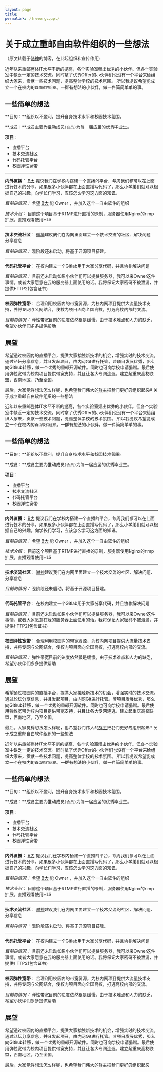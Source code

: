 ```yaml
---
layout: page
title: 
permalink: /freeorgcqupt/
---
```

# 关于成立重邮自由软件组织的一些想法   
（原文转载于[陆神](https://ilulu.xyz/)的博客，在此起组织和宣传作用)   
   
近年以来重邮整体IT水平不断的提高，各个实验室频出优秀的小伙伴。但各个实验室中缺乏一定的技术交流。同时拿了优秀Offer的小伙伴们也没有一个平台来给组织大家来，贡献一些技术问题，提高整体学校的技术氛围。 所以我提议希望能成立一个在校内的`自由软件组织`。一群有想法的小伙伴，做一件简简单单的事。

<!--more-->

## 一些简单的想法
**目的：**组织以不盈利，提升自身技术水平和校园技术氛围。

**成员：**成员主要为推动成员`(会员)`为每一届应届的优秀毕业生。

**项目**：

-  直播平台
-  技术交流社区
-  代码托管平台
-  校园弹性宽带

-------

**内外直播：** [B大](http://ios.dog/) 提议我们在学校内搭建一个直播的平台，每周我们都可以在上面进行技术的分享。如果很多小伙伴都在上面直播写代码了，那么小学弟们就可以根据自己的兴趣，向学长们学习，应该怎么学习这方面的知识。

*目前的情况：* 希望 [B大](http://ios.dog/) 能 Owner ，并加入这个一自由软件的组织

*技术介绍：* 目前这个项目基于RTMP进行直播的录制，服务器使用Nginx的rtmp扩展，直播观看使用HLS

--------------

**技术交流社区：** [谢神](http://coderxie.duapp.com)建议我们在内网里面建立一个技术交流的社区，解决问题、分享信息

*目前的情况：* 现阶段还未启动，将基于开源项目搭建。

----------------

**代码托管平台：** 在校内建立一个Gitlab用于大家分享代码，并且协作解决问题

*目前的情况：* 目前还未启动如果小伙伴们可以提供服务器，我可以来Owner这件事情，或者大家愿意在我的服务器上面使用的话。我将保证大家密码不被泄漏，并提供HTTP2(包含证书)

-------------

**校园弹性宽带：** 合理利用校园内的带宽资源，为校内网项目提供大流量技术支持，并将专网与公网结合，使校内项目面向全国高校，打通高校内部的交流。

*目前的情况：* 弹性带宽目前的进度依然很是缓慢，由于技术难点和人力的缺乏，希望小伙伴们多多提供帮助

## 展望
希望通过校园内的直播平台，提供大家接触新技术的机会，增强实时的技术交流。通过论坛分享信息，并且发起项目，由内网Git进行托管。若项目发展优秀，那么向Github转移，做一个优秀的重邮开源软件。同时也可向学校申请捐赠。最后使用弹性宽带为校内项目提供带宽支持，并且让各大专网连通。建立起重庆高校联盟，西南地区，乃至全国。

最后，大家觉得想法怎么样呢，也希望我们伟大的[群主](http://jucsinyu.com/)把我们更好的组织起来# 关于成立重邮自由软件组织的一些想法

近年以来重邮整体IT水平不断的提高，各个实验室频出优秀的小伙伴。但各个实验室中缺乏一定的技术交流。同时拿了优秀Offer的小伙伴们也没有一个平台来给组织大家来，贡献一些技术问题，提高整体学校的技术氛围。 所以我提议希望能成立一个在校内的`自由软件组织`。一群有想法的小伙伴，做一件简简单单的事。

<!--more-->

## 一些简单的想法
**目的：**组织以不盈利，提升自身技术水平和校园技术氛围。

**成员：**成员主要为推动成员`(会员)`为每一届应届的优秀毕业生。

**项目**：

-  直播平台
-  技术交流社区
-  代码托管平台
-  校园弹性宽带

-------

**内外直播：** [B大](http://ios.dog/) 提议我们在学校内搭建一个直播的平台，每周我们都可以在上面进行技术的分享。如果很多小伙伴都在上面直播写代码了，那么小学弟们就可以根据自己的兴趣，向学长们学习，应该怎么学习这方面的知识。

*目前的情况：* 希望 [B大](http://ios.dog/) 能 Owner ，并加入这个一自由软件的组织

*技术介绍：* 目前这个项目基于RTMP进行直播的录制，服务器使用Nginx的rtmp扩展，直播观看使用HLS

--------------

**技术交流社区：** [谢神](http://coderxie.duapp.com)建议我们在内网里面建立一个技术交流的社区，解决问题、分享信息

*目前的情况：* 现阶段还未启动，将基于开源项目搭建。

----------------

**代码托管平台：** 在校内建立一个Gitlab用于大家分享代码，并且协作解决问题

*目前的情况：* 目前还未启动如果小伙伴们可以提供服务器，我可以来Owner这件事情，或者大家愿意在我的服务器上面使用的话。我将保证大家密码不被泄漏，并提供HTTP2(包含证书)

-------------

**校园弹性宽带：** 合理利用校园内的带宽资源，为校内网项目提供大流量技术支持，并将专网与公网结合，使校内项目面向全国高校，打通高校内部的交流。

*目前的情况：* 弹性带宽目前的进度依然很是缓慢，由于技术难点和人力的缺乏，希望小伙伴们多多提供帮助

## 展望
希望通过校园内的直播平台，提供大家接触新技术的机会，增强实时的技术交流。通过论坛分享信息，并且发起项目，由内网Git进行托管。若项目发展优秀，那么向Github转移，做一个优秀的重邮开源软件。同时也可向学校申请捐赠。最后使用弹性宽带为校内项目提供带宽支持，并且让各大专网连通。建立起重庆高校联盟，西南地区，乃至全国。

最后，大家觉得想法怎么样呢，也希望我们伟大的[群主](http://jucsinyu.com/)把我们更好的组织起来# 关于成立重邮自由软件组织的一些想法

近年以来重邮整体IT水平不断的提高，各个实验室频出优秀的小伙伴。但各个实验室中缺乏一定的技术交流。同时拿了优秀Offer的小伙伴们也没有一个平台来给组织大家来，贡献一些技术问题，提高整体学校的技术氛围。 所以我提议希望能成立一个在校内的`自由软件组织`。一群有想法的小伙伴，做一件简简单单的事。

<!--more-->

## 一些简单的想法
**目的：**组织以不盈利，提升自身技术水平和校园技术氛围。

**成员：**成员主要为推动成员`(会员)`为每一届应届的优秀毕业生。

**项目**：

-  直播平台
-  技术交流社区
-  代码托管平台
-  校园弹性宽带

-------

**内外直播：** [B大](http://ios.dog/) 提议我们在学校内搭建一个直播的平台，每周我们都可以在上面进行技术的分享。如果很多小伙伴都在上面直播写代码了，那么小学弟们就可以根据自己的兴趣，向学长们学习，应该怎么学习这方面的知识。

*目前的情况：* 希望 [B大](http://ios.dog/) 能 Owner ，并加入这个一自由软件的组织

*技术介绍：* 目前这个项目基于RTMP进行直播的录制，服务器使用Nginx的rtmp扩展，直播观看使用HLS

--------------

**技术交流社区：** [谢神](http://coderxie.duapp.com)建议我们在内网里面建立一个技术交流的社区，解决问题、分享信息

*目前的情况：* 现阶段还未启动，将基于开源项目搭建。

----------------

**代码托管平台：** 在校内建立一个Gitlab用于大家分享代码，并且协作解决问题

*目前的情况：* 目前还未启动如果小伙伴们可以提供服务器，我可以来Owner这件事情，或者大家愿意在我的服务器上面使用的话。我将保证大家密码不被泄漏，并提供HTTP2(包含证书)

-------------

**校园弹性宽带：** 合理利用校园内的带宽资源，为校内网项目提供大流量技术支持，并将专网与公网结合，使校内项目面向全国高校，打通高校内部的交流。

*目前的情况：* 弹性带宽目前的进度依然很是缓慢，由于技术难点和人力的缺乏，希望小伙伴们多多提供帮助

## 展望
希望通过校园内的直播平台，提供大家接触新技术的机会，增强实时的技术交流。通过论坛分享信息，并且发起项目，由内网Git进行托管。若项目发展优秀，那么向Github转移，做一个优秀的重邮开源软件。同时也可向学校申请捐赠。最后使用弹性宽带为校内项目提供带宽支持，并且让各大专网连通。建立起重庆高校联盟，西南地区，乃至全国。

最后，大家觉得想法怎么样呢，也希望我们伟大的[群主](http://jucsinyu.com/)把我们更好的组织起来